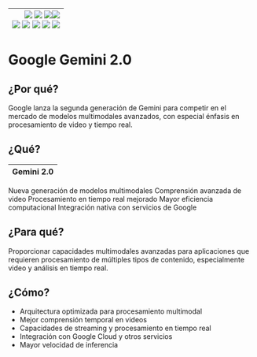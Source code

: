 <div align=right>

|[![](https://img.shields.io/badge/-Inicio-FFF?style=flat&logo=Emlakjet&logoColor=black)](/README.md) [![](https://img.shields.io/badge/-Introducción-FFF?style=flat&logo=abbrobotstudio&logoColor=black)](/documentos/intro.md) [![](https://img.shields.io/badge/-Panorámica-FFF?style=flat&logo=openstreetmap&logoColor=black)](/documentos/panoramica.md)[![](https://img.shields.io/badge/-Modelos_de_lenguaje-FFF?style=flat&logo=LiveChat&logoColor=black)](/documentos/LLMs.md)<br>  [![](https://img.shields.io/badge/-Prompts-FFF?style=flat&logo=Proton&logoColor=black)](/documentos/prompts/README.md) [![](https://img.shields.io/badge/-Ing,_de_prompts-FFF?style=flat&logo=googleearthengine&logoColor=black)](/documentos/ingenieriaDePrompts/README.md) [![](https://img.shields.io/badge/-Patrones-FFF?style=flat&logo=textpattern&logoColor=black)](/documentos/ingenieriaDePrompts/patrones/README.md) [![](https://img.shields.io/badge/8vP-FFF?style=flat&logo=v8&logoColor=black)](/documentos/prompts/mejoresPracticas/8virtudesDelPrompting.md) [![](https://img.shields.io/badge/-Casos_de_uso-FFF?style=flat&logo=gitbook&logoColor=black)](/documentos/casosDeUso/README.md)|
|-:|

</div>

# Google Gemini 2.0

## ¿Por qué?

Google lanza la segunda generación de Gemini para competir en el mercado de modelos multimodales avanzados, con especial énfasis en procesamiento de video y tiempo real.

## ¿Qué?

|Gemini 2.0|
|-|
Nueva generación de modelos multimodales
Comprensión avanzada de video
Procesamiento en tiempo real mejorado
Mayor eficiencia computacional
Integración nativa con servicios de Google

## ¿Para qué?

Proporcionar capacidades multimodales avanzadas para aplicaciones que requieren procesamiento de múltiples tipos de contenido, especialmente video y análisis en tiempo real.

## ¿Cómo?

- Arquitectura optimizada para procesamiento multimodal
- Mejor comprensión temporal en videos
- Capacidades de streaming y procesamiento en tiempo real
- Integración con Google Cloud y otros servicios
- Mayor velocidad de inferencia
